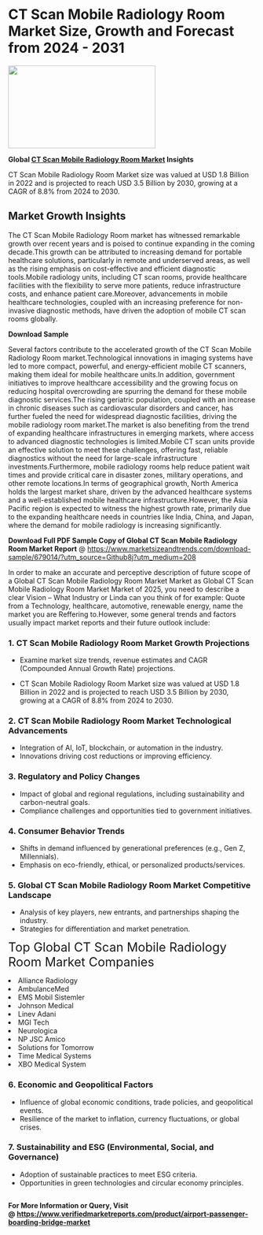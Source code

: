 <H1>CT Scan Mobile Radiology Room Market Size, Growth and Forecast from 2024 - 2031</H1><img class="aligncenter size-medium wp-image-584254" src="https://thirdeyenews.in/wp-content/uploads/2024/09/Global-Market-Research-300x168.jpeg" alt="" width="300" height="168" /><p><strong>Global&nbsp;<a href="https://www.marketsizeandtrends.com/download-sample/679014/?utm_source=Github8j?utm_medium=208">CT Scan Mobile Radiology Room Market</a> Insights</strong></p><p>CT Scan Mobile Radiology Room Market size was valued at USD 1.8 Billion in 2022 and is projected to reach USD 3.5 Billion by 2030, growing at a CAGR of 8.8% from 2024 to 2030.</p><p><h2>Market Growth Insights</h2> <p>The CT Scan Mobile Radiology Room market has witnessed remarkable growth over recent years and is poised to continue expanding in the coming decade.This growth can be attributed to increasing demand for portable healthcare solutions, particularly in remote and underserved areas, as well as the rising emphasis on cost-effective and efficient diagnostic tools.Mobile radiology units, including CT scan rooms, provide healthcare facilities with the flexibility to serve more patients, reduce infrastructure costs, and enhance patient care.Moreover, advancements in mobile healthcare technologies, coupled with an increasing preference for non-invasive diagnostic methods, have driven the adoption of mobile CT scan rooms globally.</p> <p><strong>Download Sample</strong></p> <p>Several factors contribute to the accelerated growth of the CT Scan Mobile Radiology Room market.Technological innovations in imaging systems have led to more compact, powerful, and energy-efficient mobile CT scanners, making them ideal for mobile healthcare units.In addition, government initiatives to improve healthcare accessibility and the growing focus on reducing hospital overcrowding are spurring the demand for these mobile diagnostic services.The rising geriatric population, coupled with an increase in chronic diseases such as cardiovascular disorders and cancer, has further fueled the need for widespread diagnostic facilities, driving the mobile radiology room market.The market is also benefiting from the trend of expanding healthcare infrastructures in emerging markets, where access to advanced diagnostic technologies is limited.Mobile CT scan units provide an effective solution to meet these challenges, offering fast, reliable diagnostics without the need for large-scale infrastructure investments.Furthermore, mobile radiology rooms help reduce patient wait times and provide critical care in disaster zones, military operations, and other remote locations.In terms of geographical growth, North America holds the largest market share, driven by the advanced healthcare systems and a well-established mobile healthcare infrastructure.However, the Asia Pacific region is expected to witness the highest growth rate, primarily due to the expanding healthcare needs in countries like India, China, and Japan, where the demand for mobile radiology is increasing significantly.</p> <p><span class=""><strong>Download Full PDF Sample Copy of Global CT Scan Mobile Radiology Room Market Report</strong> @ <a href="https://www.marketsizeandtrends.com/download-sample/679014/?utm_source=Github8j?utm_medium=208" target="_blank">https://www.marketsizeandtrends.com/download-sample/679014/?utm_source=Github8j?utm_medium=208</a></span></p><p>In order to make an accurate and perceptive description of future scope of a Global&nbsp;CT Scan Mobile Radiology Room Market Market as Global&nbsp;CT Scan Mobile Radiology Room Market Market of 2025, you need to describe a clear Vision &ndash; What Industry or Linda can you think of for example: Quote from a Technology, healthcare, automotive, renewable energy, name the market you are Reffering to.However, some general trends and factors usually impact market reports and their future outlook include:</p><h3>1.&nbsp;<strong>CT Scan Mobile Radiology Room Market Growth Projections</strong></h3><ul><li>Examine market size trends, revenue estimates and CAGR (Compounded Annual Growth Rate) projections.</li><li><p>CT Scan Mobile Radiology Room Market size was valued at USD 1.8 Billion in 2022 and is projected to reach USD 3.5 Billion by 2030, growing at a CAGR of 8.8% from 2024 to 2030.</p></li></ul><h3>2.&nbsp;<strong>CT Scan Mobile Radiology Room Market Technological Advancements</strong></h3><ul><li>Integration of AI, IoT, blockchain, or automation in the industry.</li><li>Innovations driving cost reductions or improving efficiency.</li></ul><h3>3.&nbsp;<strong>Regulatory and Policy Changes</strong></h3><ul><li>Impact of global and regional regulations, including sustainability and carbon-neutral goals.</li><li>Compliance challenges and opportunities tied to government initiatives.</li></ul><h3>4.&nbsp;<strong>Consumer Behavior Trends</strong></h3><ul><li>Shifts in demand influenced by generational preferences (e.g., Gen Z, Millennials).</li><li>Emphasis on eco-friendly, ethical, or personalized products/services.</li></ul><h3>5.&nbsp;<strong>Global CT Scan Mobile Radiology Room Market Competitive Landscape</strong></h3><ul><li>Analysis of key players, new entrants, and partnerships shaping the industry.</li><li>Strategies for differentiation and market penetration.</li></ul><p data-pm-slice="1 1 []"><span style="color: inherit; font-family: inherit; font-size: 25px;">Top Global CT Scan Mobile Radiology Room Market Companies</span></p><div class="" data-test-id=""><p><li>Alliance Radiology</li><li> AmbulanceMed</li><li> EMS Mobil Sistemler</li><li> Johnson Medical</li><li> Linev Adani</li><li> MGI Tech</li><li> Neurologica</li><li> NP JSC Amico</li><li> Solutions for Tomorrow</li><li> Time Medical Systems</li><li> XBO Medical System</li></p></div><h3>6.&nbsp;<strong>Economic and Geopolitical Factors</strong></h3><ul><li>Influence of global economic conditions, trade policies, and geopolitical events.</li><li>Resilience of the market to inflation, currency fluctuations, or global crises.</li></ul><h3>7.&nbsp;<strong>Sustainability and ESG (Environmental, Social, and Governance)</strong></h3><ul><li>Adoption of sustainable practices to meet ESG criteria.</li><li>Opportunities in green technologies and circular economy principles.</li></ul><h2><strong style="font-size: 14px;">For More Information or Query, Visit @&nbsp;</strong><a style="background-color: #ffffff; font-size: 14px;" href="https://www.marketsizeandtrends.com/report/ct-scan-mobile-radiology-room-market/" target="_blank">https://www.verifiedmarketreports.com/product/airport-passenger-boarding-bridge-market</a></h2>